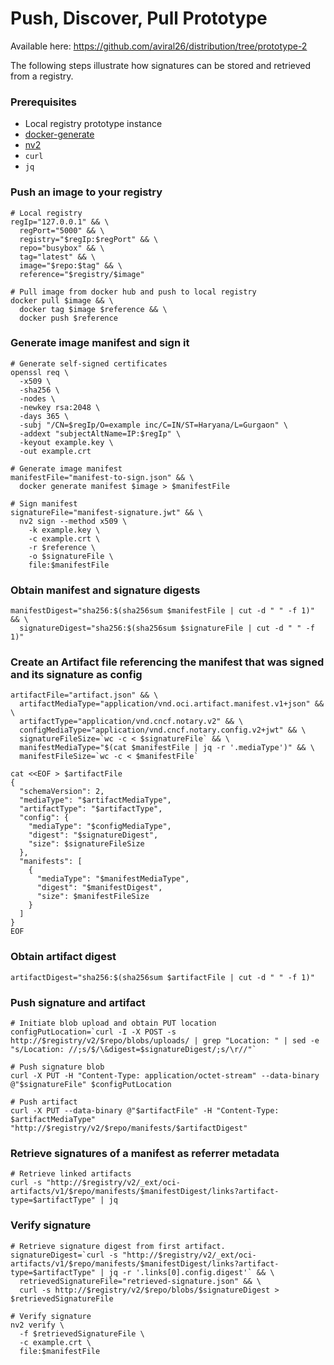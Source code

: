 # Push, Discover, Pull Prototype

Available here: https://github.com/aviral26/distribution/tree/prototype-2

The following steps illustrate how signatures can be stored and retrieved from a registry.

### Prerequisites

- Local registry prototype instance
- [docker-generate](https://github.com/shizhMSFT/docker-generate)
- [nv2](https://github.com/notaryproject/nv2)
- `curl`
- `jq`

### Push an image to your registry

```shell
# Local registry
regIp="127.0.0.1" && \
  regPort="5000" && \
  registry="$regIp:$regPort" && \
  repo="busybox" && \
  tag="latest" && \
  image="$repo:$tag" && \
  reference="$registry/$image"

# Pull image from docker hub and push to local registry
docker pull $image && \
  docker tag $image $reference && \
  docker push $reference
```

### Generate image manifest and sign it

```shell
# Generate self-signed certificates
openssl req \
  -x509 \
  -sha256 \
  -nodes \
  -newkey rsa:2048 \
  -days 365 \
  -subj "/CN=$regIp/O=example inc/C=IN/ST=Haryana/L=Gurgaon" \
  -addext "subjectAltName=IP:$regIp" \
  -keyout example.key \
  -out example.crt

# Generate image manifest
manifestFile="manifest-to-sign.json" && \
  docker generate manifest $image > $manifestFile

# Sign manifest
signatureFile="manifest-signature.jwt" && \
  nv2 sign --method x509 \
    -k example.key \
    -c example.crt \
    -r $reference \
    -o $signatureFile \
    file:$manifestFile
```

### Obtain manifest and signature digests

```shell
manifestDigest="sha256:$(sha256sum $manifestFile | cut -d " " -f 1)" && \
  signatureDigest="sha256:$(sha256sum $signatureFile | cut -d " " -f 1)"
```

### Create an Artifact file referencing the manifest that was signed and its signature as config

```shell
artifactFile="artifact.json" && \
  artifactMediaType="application/vnd.oci.artifact.manifest.v1+json" && \
  artifactType="application/vnd.cncf.notary.v2" && \
  configMediaType="application/vnd.cncf.notary.config.v2+jwt" && \
  signatureFileSize=`wc -c < $signatureFile` && \
  manifestMediaType="$(cat $manifestFile | jq -r '.mediaType')" && \
  manifestFileSize=`wc -c < $manifestFile`

cat <<EOF > $artifactFile
{
  "schemaVersion": 2,
  "mediaType": "$artifactMediaType",
  "artifactType": "$artifactType",
  "config": {
    "mediaType": "$configMediaType",
    "digest": "$signatureDigest",
    "size": $signatureFileSize
  },
  "manifests": [
    {
      "mediaType": "$manifestMediaType",
      "digest": "$manifestDigest",
      "size": $manifestFileSize
    }
  ]
}
EOF
```

### Obtain artifact digest

```shell
artifactDigest="sha256:$(sha256sum $artifactFile | cut -d " " -f 1)"
```

### Push signature and artifact

```shell
# Initiate blob upload and obtain PUT location
configPutLocation=`curl -I -X POST -s http://$registry/v2/$repo/blobs/uploads/ | grep "Location: " | sed -e "s/Location: //;s/$/\&digest=$signatureDigest/;s/\r//"`

# Push signature blob
curl -X PUT -H "Content-Type: application/octet-stream" --data-binary @"$signatureFile" $configPutLocation

# Push artifact
curl -X PUT --data-binary @"$artifactFile" -H "Content-Type: $artifactMediaType" "http://$registry/v2/$repo/manifests/$artifactDigest"
```

### Retrieve signatures of a manifest as referrer metadata

```shell
# Retrieve linked artifacts
curl -s "http://$registry/v2/_ext/oci-artifacts/v1/$repo/manifests/$manifestDigest/links?artifact-type=$artifactType" | jq
```

### Verify signature

```shell
# Retrieve signature digest from first artifact.
signatureDigest=`curl -s "http://$registry/v2/_ext/oci-artifacts/v1/$repo/manifests/$manifestDigest/links?artifact-type=$artifactType" | jq -r '.links[0].config.digest'` && \
  retrievedSignatureFile="retrieved-signature.json" && \
  curl -s http://$registry/v2/$repo/blobs/$signatureDigest > $retrievedSignatureFile

# Verify signature
nv2 verify \
  -f $retrievedSignatureFile \
  -c example.crt \
  file:$manifestFile
```
